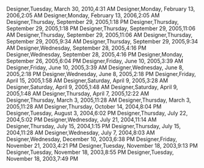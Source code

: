 ﻿Designer,Tuesday, March 30, 2010,4:31 AMDesigner,Monday, February 13, 2006,2:05 AMDesigner,Monday, February 13, 2006,2:05 AMDesigner,Thursday, September 29, 2005,1:18 PMDesigner,Thursday, September 29, 2005,1:18 PMDesigner,Thursday, September 29, 2005,11:06 AMDesigner,Thursday, September 29, 2005,11:06 AMDesigner,Thursday, September 29, 2005,9:34 AMDesigner,Thursday, September 29, 2005,9:34 AMDesigner,Wednesday, September 28, 2005,4:16 PMDesigner,Wednesday, September 28, 2005,4:16 PMDesigner,Monday, September 26, 2005,6:04 PMDesigner,Friday, June 10, 2005,3:39 AMDesigner,Friday, June 10, 2005,3:39 AMDesigner,Wednesday, June 8, 2005,2:18 PMDesigner,Wednesday, June 8, 2005,2:18 PMDesigner,Friday, April 15, 2005,1:58 AMDesigner,Saturday, April 9, 2005,3:28 AMDesigner,Saturday, April 9, 2005,1:48 AMDesigner,Saturday, April 9, 2005,1:48 AMDesigner,Thursday, April 7, 2005,12:22 AMDesigner,Thursday, March 3, 2005,11:28 AMDesigner,Thursday, March 3, 2005,11:28 AMDesigner,Thursday, October 14, 2004,8:04 PMDesigner,Tuesday, August 3, 2004,6:02 PMDesigner,Thursday, July 22, 2004,5:02 PMDesigner,Wednesday, July 21, 2004,11:14 AMDesigner,Thursday, July 15, 2004,1:15 PMDesigner,Thursday, July 15, 2004,11:28 AMDesigner,Wednesday, July 7, 2004,8:03 AMDesigner,Wednesday, December 10, 2003,6:38 PMDesigner,Friday, November 21, 2003,4:21 PMDesigner,Tuesday, November 18, 2003,9:13 PMDesigner,Tuesday, November 18, 2003,8:55 PMDesigner,Tuesday, November 18, 2003,7:49 PM